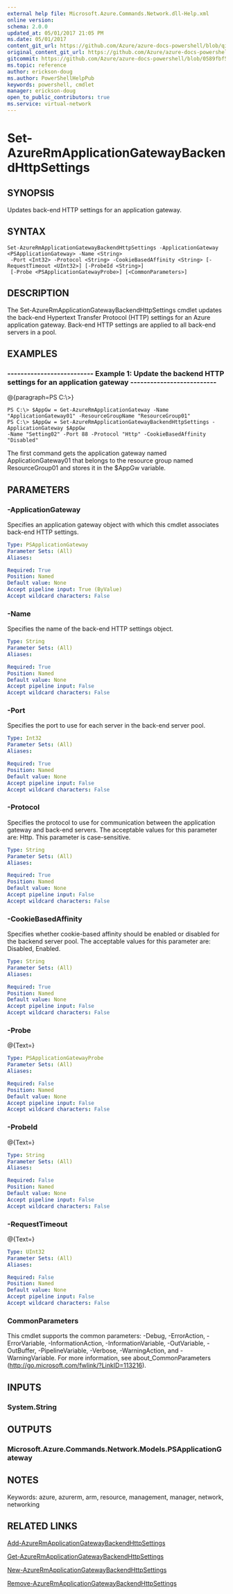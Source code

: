 ```yaml
---
external help file: Microsoft.Azure.Commands.Network.dll-Help.xml
online version:
schema: 2.0.0
updated_at: 05/01/2017 21:05 PM
ms.date: 05/01/2017
content_git_url: https://github.com/Azure/azure-docs-powershell/blob/qinezh-conceptual/azureps-cmdlets-docs/ResourceManager/AzureRM.Network/v2.2.0/Set-AzureRmApplicationGatewayBackendHttpSettings.md
original_content_git_url: https://github.com/Azure/azure-docs-powershell/blob/qinezh-conceptual/azureps-cmdlets-docs/ResourceManager/AzureRM.Network/v2.2.0/Set-AzureRmApplicationGatewayBackendHttpSettings.md
gitcommit: https://github.com/Azure/azure-docs-powershell/blob/0589fbf53d27e39e0cf445261d29c64fb0859d62
ms.topic: reference
author: erickson-doug
ms.author: PowerShellHelpPub
keywords: powershell, cmdlet
manager: erickson-doug
open_to_public_contributors: true
ms.service: virtual-network
---
```


# Set-AzureRmApplicationGatewayBackendHttpSettings

## SYNOPSIS
Updates back-end HTTP settings for an application gateway.

## SYNTAX

```
Set-AzureRmApplicationGatewayBackendHttpSettings -ApplicationGateway <PSApplicationGateway> -Name <String>
 -Port <Int32> -Protocol <String> -CookieBasedAffinity <String> [-RequestTimeout <UInt32>] [-ProbeId <String>]
 [-Probe <PSApplicationGatewayProbe>] [<CommonParameters>]
```

## DESCRIPTION
The Set-AzureRmApplicationGatewayBackendHttpSettings cmdlet updates the back-end Hypertext Transfer Protocol (HTTP) settings for an Azure application gateway.
Back-end HTTP settings are applied to all back-end servers in a pool.

## EXAMPLES

### --------------------------  Example 1: Update the backend HTTP settings for an application gateway  --------------------------
@{paragraph=PS C:\\\>}



```
PS C:\> $AppGw = Get-AzureRmApplicationGateway -Name "ApplicationGateway01" -ResourceGroupName "ResourceGroup01"
PS C:\> $AppGw = Set-AzureRmApplicationGatewayBackendHttpSettings -ApplicationGateway $AppGw
-Name "Setting02" -Port 88 -Protocol "Http" -CookieBasedAffinity "Disabled"
```

The first command gets the application gateway named ApplicationGateway01 that belongs to the resource group named ResourceGroup01 and stores it in the $AppGw variable.

## PARAMETERS

### -ApplicationGateway
Specifies an application gateway object with which this cmdlet associates back-end HTTP settings.

```yaml
Type: PSApplicationGateway
Parameter Sets: (All)
Aliases: 

Required: True
Position: Named
Default value: None
Accept pipeline input: True (ByValue)
Accept wildcard characters: False
```

### -Name
Specifies the name of the back-end HTTP settings object.

```yaml
Type: String
Parameter Sets: (All)
Aliases: 

Required: True
Position: Named
Default value: None
Accept pipeline input: False
Accept wildcard characters: False
```

### -Port
Specifies the port to use for each server in the back-end server pool.

```yaml
Type: Int32
Parameter Sets: (All)
Aliases: 

Required: True
Position: Named
Default value: None
Accept pipeline input: False
Accept wildcard characters: False
```

### -Protocol
Specifies the protocol to use for communication between the application gateway and back-end servers.
The acceptable values for this parameter are: Http.
This parameter is case-sensitive.

```yaml
Type: String
Parameter Sets: (All)
Aliases: 

Required: True
Position: Named
Default value: None
Accept pipeline input: False
Accept wildcard characters: False
```

### -CookieBasedAffinity
Specifies whether cookie-based affinity should be enabled or disabled for the backend server pool.
The acceptable values for this parameter are: Disabled, Enabled.

```yaml
Type: String
Parameter Sets: (All)
Aliases: 

Required: True
Position: Named
Default value: None
Accept pipeline input: False
Accept wildcard characters: False
```

### -Probe
@{Text=}

```yaml
Type: PSApplicationGatewayProbe
Parameter Sets: (All)
Aliases: 

Required: False
Position: Named
Default value: None
Accept pipeline input: False
Accept wildcard characters: False
```

### -ProbeId
@{Text=}

```yaml
Type: String
Parameter Sets: (All)
Aliases: 

Required: False
Position: Named
Default value: None
Accept pipeline input: False
Accept wildcard characters: False
```

### -RequestTimeout
@{Text=}

```yaml
Type: UInt32
Parameter Sets: (All)
Aliases: 

Required: False
Position: Named
Default value: None
Accept pipeline input: False
Accept wildcard characters: False
```

### CommonParameters
This cmdlet supports the common parameters: -Debug, -ErrorAction, -ErrorVariable, -InformationAction, -InformationVariable, -OutVariable, -OutBuffer, -PipelineVariable, -Verbose, -WarningAction, and -WarningVariable. For more information, see about_CommonParameters (http://go.microsoft.com/fwlink/?LinkID=113216).

## INPUTS

### System.String

## OUTPUTS

### Microsoft.Azure.Commands.Network.Models.PSApplicationGateway

## NOTES
Keywords: azure, azurerm, arm, resource, management, manager, network, networking

## RELATED LINKS

[Add-AzureRmApplicationGatewayBackendHttpSettings]()

[Get-AzureRmApplicationGatewayBackendHttpSettings]()

[New-AzureRmApplicationGatewayBackendHttpSettings]()

[Remove-AzureRmApplicationGatewayBackendHttpSettings]()

